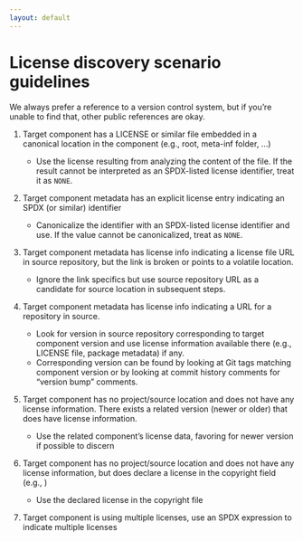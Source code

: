 ```yaml
---
layout: default
---
```


# License discovery scenario guidelines

We always prefer a reference to a version control system, but if you’re unable to find that, other public references are okay.

1. Target component has a LICENSE or similar file embedded in a canonical location in the component (e.g., root, meta-inf folder, …) 
    * Use the license resulting from analyzing the content of the file. If the result cannot be interpreted as an SPDX-listed license identifier, treat it as `NONE`. 

2. Target component metadata has an explicit license entry indicating an SPDX (or similar) identifier 
    * Canonicalize the identifier with an SPDX-listed license identifier and use. If the value cannot be canonicalized, treat as `NONE`. 

3. Target component metadata has license info indicating a license file URL in source repository, but the link is broken or points to a volatile location. 
    * Ignore the link specifics but use source repository URL as a candidate for source location in subsequent steps. 

4. Target component metadata has license info indicating a URL for a repository in source. 
    * Look for version in source repository corresponding to target component version and use license information available there (e.g., LICENSE file, package metadata) if any. 
    * Corresponding version can be found by looking at Git tags matching component version or by looking at commit history comments for “version bump” comments. 

5. Target component has no project/source location and does not have any license information. There exists a related version (newer or older) that does have license information. 
    * Use the related component’s license data, favoring for newer version if possible to discern 

6. Target component has no project/source location and does not have any license information, but does declare a license in the copyright field (e.g., <Copyright MIT>) 
    * Use the declared license in the copyright file

7. Target component is using multiple licenses, use an SPDX expression to indicate multiple licenses

